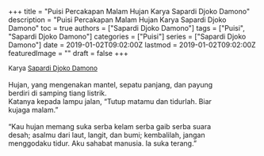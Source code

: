 +++
title = "Puisi Percakapan Malam Hujan Karya Sapardi Djoko Damono"
description = "Puisi Percakapan Malam Hujan Karya Sapardi Djoko Damono"
toc = true
authors = ["Sapardi Djoko Damono"]
tags = ["Puisi", "Sapardi Djoko Damono"]
categories = ["Puisi"]
series = ["Sapardi Djoko Damono"]
date = 2019-01-02T09:02:00Z
lastmod = 2019-01-02T09:02:00Z
featuredImage = ""
draft = false
+++

<div style="text-align: justify;">
<div style="font-size: small;">Karya <a href="/authors/sapardi-djoko-damono/" target="_blank">Sapardi Djoko Damono</a></div><br />
Hujan, yang mengenakan mantel, sepatu panjang, dan payung<br />berdiri di samping tiang listrik.<br />Katanya kepada lampu jalan, “Tutup matamu dan tidurlah. Biar<br />kujaga malam.”<br /><br />“Kau hujan memang suka serba kelam serba gaib serba suara<br />desah; asalmu dari laut, langit, dan bumi; kembalilah, jangan<br />menggodaku tidur. Aku sahabat manusia. Ia suka terang.”</div>
